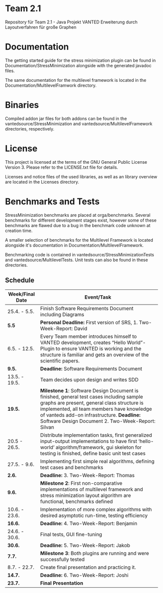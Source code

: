 # Team 2.1

Repository für Team 2.1  - Java Projekt VANTED Erweiterung durch Layoutverfahren für große Graphen

# Documentation

The getting started guide for the stress minimization plugin can be found in Documentation/StressMinimization alongside with the generated javadoc files.

The same documentation for the multilevel framework is located in the Documentation/MultilevelFramwork directory.

# Binaries

Compiled addon jar files for both addons can be found in the vantedsource/StressMinimization and vantedsource/MultilevelFramework directories, respectively.

# License

This project is licensed at the terms of the GNU General Public License Version 3. Please refer to the LICENSE.txt file for details.

Licenses and notice files of the used libraries, as well as an library overview are located in the Licenses directory.

# Benchmarks and Tests

StressMinimization benchmarks are placed at orga/benchmarks. Several benchmarks for different development stages exist, however some of these benchmarks are flawed due to a bug in the benchmark code unknown at creation time.

A smaller selection of benchmarks for the Multilevel Framework is located alongside it's documentation in Documentation/MultilevelFramework. 

Benchmarking code is contained in vantedsource/StressMinimizationTests and vantedsource/MultilevelTests. Unit tests can also be found in these directories.


## Schedule

Week/Final Date | Event/Task
----------------|-----------
  25.4. - 5.5. |   Finish Software Requirements Document including Diagrams
  **5.5** |          **Personal Deadline:** First version of SRS, 1. Two-Week-Report: David
  6.5. - 12.5. |     Every Team member introduces himself to VANTED development, creates “Hello World”-Plugin to ensure VANTED is working and the structure is familiar and gets an overview of the scientific papers.
  **9.5.** |         **Deadline:** Software Requirements Document
  13.5. - 19.5. |    Team decides upon design and writes SDD
  **19.5.** |        **Milestone 1**: Software Design Document is finished, general test cases including sample graphs are present, general class structure is implemented, all team members have knowledge of vanteds add-on infrastructure. **Deadline:** Software Design Document 2. Two-Week-Report: Silvan
  20.5 - 26.5. |     Distribute implementation tasks, first generalized input-output implementations to have first ‘hello-world’ algorithm/framework, gui skeleton for testing is finished, define basic unit test cases
  27.5. - 9.6. |     Implementing first simple real algorithms, defining test cases and benchmarks
  **2.6.** |         **Deadline:** 3. Two-Week-Report: Thomas
  **9.6.** |         **Milestone 2**: First non-comparative implementations of multilevel framework and stress minimization layout algorithm are functional, benchmarks defined
  10.6. - 23.6. |    Implementation of more complex algorithms with desired asymptotic run-time, testing efficiency
  **16.6.** |        **Deadline:** 4. Two-Week-Report: Benjamin
  24.6. - 30.6. |    Final tests, GUI fine-tuning
  **30.6.** |        **Deadline:** 5. Two-Week-Report: Jakob
  **7.7.**  |        **Milestone 3**: Both plugins are running and were successfully tested
  8.7. - 22.7. |     Create final presentation and practicing it.
  **14.7.**  |       **Deadline:** 6. Two-Week-Report: Joshi
  **23.7.**  |       **Final Presentation**
